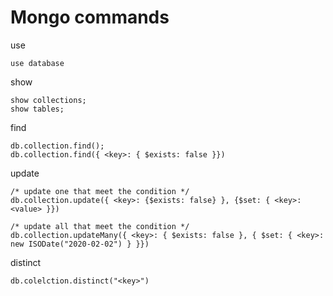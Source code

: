 # Mongo commands

use

```
use database
```

show

```
show collections;
show tables;
```

find

```
db.collection.find();
db.collection.find({ <key>: { $exists: false }})
```

update

```
/* update one that meet the condition */
db.collection.update({ <key>: {$exists: false} }, {$set: { <key>: <value> }})

/* update all that meet the condition */
db.collection.updateMany({ <key>: { $exists: false }, { $set: { <key>: new ISODate("2020-02-02") } }})
```

distinct

```
db.colelction.distinct("<key>")
```
